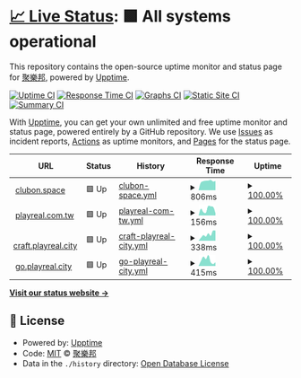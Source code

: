 # [📈 Live Status](https://status.playreal.city): <!--live status--> **🟩 All systems operational**

This repository contains the open-source uptime monitor and status page for [聚樂邦](https://status.playreal.city), powered by [Upptime](https://github.com/upptime/upptime).

[![Uptime CI](https://github.com/clubon/status.playreal.city/workflows/Uptime%20CI/badge.svg)](https://github.com/clubon/status.playreal.city/actions?query=workflow%3A%22Uptime+CI%22)
[![Response Time CI](https://github.com/clubon/status.playreal.city/workflows/Response%20Time%20CI/badge.svg)](https://github.com/clubon/status.playreal.city/actions?query=workflow%3A%22Response+Time+CI%22)
[![Graphs CI](https://github.com/clubon/status.playreal.city/workflows/Graphs%20CI/badge.svg)](https://github.com/clubon/status.playreal.city/actions?query=workflow%3A%22Graphs+CI%22)
[![Static Site CI](https://github.com/clubon/status.playreal.city/workflows/Static%20Site%20CI/badge.svg)](https://github.com/clubon/status.playreal.city/actions?query=workflow%3A%22Static+Site+CI%22)
[![Summary CI](https://github.com/clubon/status.playreal.city/workflows/Summary%20CI/badge.svg)](https://github.com/clubon/status.playreal.city/actions?query=workflow%3A%22Summary+CI%22)

With [Upptime](https://upptime.js.org), you can get your own unlimited and free uptime monitor and status page, powered entirely by a GitHub repository. We use [Issues](https://github.com/clubon/status.playreal.city/issues) as incident reports, [Actions](https://github.com/clubon/status.playreal.city/actions) as uptime monitors, and [Pages](https://status.playreal.city) for the status page.

<!--start: status pages-->
<!-- This summary is generated by Upptime (https://github.com/upptime/upptime) -->
<!-- Do not edit this manually, your changes will be overwritten -->
<!-- prettier-ignore -->
| URL | Status | History | Response Time | Uptime |
| --- | ------ | ------- | ------------- | ------ |
| <img alt="" src="https://craft.playreal.city/bonbon.png" height="13"> [clubon.space](https://www.clubon.space/robots.txt) | 🟩 Up | [clubon-space.yml](https://github.com/clubon/status.playreal.city/commits/HEAD/history/clubon-space.yml) | <details><summary><img alt="Response time graph" src="./graphs/clubon-space/response-time-week.png" height="20"> 806ms</summary><br><a href="https://status.playreal.city/history/clubon-space"><img alt="Response time 850" src="https://img.shields.io/endpoint?url=https%3A%2F%2Fraw.githubusercontent.com%2Fclubon%2Fstatus.playreal.city%2FHEAD%2Fapi%2Fclubon-space%2Fresponse-time.json"></a><br><a href="https://status.playreal.city/history/clubon-space"><img alt="24-hour response time 811" src="https://img.shields.io/endpoint?url=https%3A%2F%2Fraw.githubusercontent.com%2Fclubon%2Fstatus.playreal.city%2FHEAD%2Fapi%2Fclubon-space%2Fresponse-time-day.json"></a><br><a href="https://status.playreal.city/history/clubon-space"><img alt="7-day response time 806" src="https://img.shields.io/endpoint?url=https%3A%2F%2Fraw.githubusercontent.com%2Fclubon%2Fstatus.playreal.city%2FHEAD%2Fapi%2Fclubon-space%2Fresponse-time-week.json"></a><br><a href="https://status.playreal.city/history/clubon-space"><img alt="30-day response time 835" src="https://img.shields.io/endpoint?url=https%3A%2F%2Fraw.githubusercontent.com%2Fclubon%2Fstatus.playreal.city%2FHEAD%2Fapi%2Fclubon-space%2Fresponse-time-month.json"></a><br><a href="https://status.playreal.city/history/clubon-space"><img alt="1-year response time 850" src="https://img.shields.io/endpoint?url=https%3A%2F%2Fraw.githubusercontent.com%2Fclubon%2Fstatus.playreal.city%2FHEAD%2Fapi%2Fclubon-space%2Fresponse-time-year.json"></a></details> | <details><summary><a href="https://status.playreal.city/history/clubon-space">100.00%</a></summary><a href="https://status.playreal.city/history/clubon-space"><img alt="All-time uptime 99.98%" src="https://img.shields.io/endpoint?url=https%3A%2F%2Fraw.githubusercontent.com%2Fclubon%2Fstatus.playreal.city%2FHEAD%2Fapi%2Fclubon-space%2Fuptime.json"></a><br><a href="https://status.playreal.city/history/clubon-space"><img alt="24-hour uptime 100.00%" src="https://img.shields.io/endpoint?url=https%3A%2F%2Fraw.githubusercontent.com%2Fclubon%2Fstatus.playreal.city%2FHEAD%2Fapi%2Fclubon-space%2Fuptime-day.json"></a><br><a href="https://status.playreal.city/history/clubon-space"><img alt="7-day uptime 100.00%" src="https://img.shields.io/endpoint?url=https%3A%2F%2Fraw.githubusercontent.com%2Fclubon%2Fstatus.playreal.city%2FHEAD%2Fapi%2Fclubon-space%2Fuptime-week.json"></a><br><a href="https://status.playreal.city/history/clubon-space"><img alt="30-day uptime 100.00%" src="https://img.shields.io/endpoint?url=https%3A%2F%2Fraw.githubusercontent.com%2Fclubon%2Fstatus.playreal.city%2FHEAD%2Fapi%2Fclubon-space%2Fuptime-month.json"></a><br><a href="https://status.playreal.city/history/clubon-space"><img alt="1-year uptime 99.98%" src="https://img.shields.io/endpoint?url=https%3A%2F%2Fraw.githubusercontent.com%2Fclubon%2Fstatus.playreal.city%2FHEAD%2Fapi%2Fclubon-space%2Fuptime-year.json"></a></details>
| <img alt="" src="https://craft.playreal.city/bonbon.png" height="13"> [playreal.com.tw](https://playreal.com.tw/icont.ico) | 🟩 Up | [playreal-com-tw.yml](https://github.com/clubon/status.playreal.city/commits/HEAD/history/playreal-com-tw.yml) | <details><summary><img alt="Response time graph" src="./graphs/playreal-com-tw/response-time-week.png" height="20"> 156ms</summary><br><a href="https://status.playreal.city/history/playreal-com-tw"><img alt="Response time 250" src="https://img.shields.io/endpoint?url=https%3A%2F%2Fraw.githubusercontent.com%2Fclubon%2Fstatus.playreal.city%2FHEAD%2Fapi%2Fplayreal-com-tw%2Fresponse-time.json"></a><br><a href="https://status.playreal.city/history/playreal-com-tw"><img alt="24-hour response time 53" src="https://img.shields.io/endpoint?url=https%3A%2F%2Fraw.githubusercontent.com%2Fclubon%2Fstatus.playreal.city%2FHEAD%2Fapi%2Fplayreal-com-tw%2Fresponse-time-day.json"></a><br><a href="https://status.playreal.city/history/playreal-com-tw"><img alt="7-day response time 156" src="https://img.shields.io/endpoint?url=https%3A%2F%2Fraw.githubusercontent.com%2Fclubon%2Fstatus.playreal.city%2FHEAD%2Fapi%2Fplayreal-com-tw%2Fresponse-time-week.json"></a><br><a href="https://status.playreal.city/history/playreal-com-tw"><img alt="30-day response time 222" src="https://img.shields.io/endpoint?url=https%3A%2F%2Fraw.githubusercontent.com%2Fclubon%2Fstatus.playreal.city%2FHEAD%2Fapi%2Fplayreal-com-tw%2Fresponse-time-month.json"></a><br><a href="https://status.playreal.city/history/playreal-com-tw"><img alt="1-year response time 250" src="https://img.shields.io/endpoint?url=https%3A%2F%2Fraw.githubusercontent.com%2Fclubon%2Fstatus.playreal.city%2FHEAD%2Fapi%2Fplayreal-com-tw%2Fresponse-time-year.json"></a></details> | <details><summary><a href="https://status.playreal.city/history/playreal-com-tw">100.00%</a></summary><a href="https://status.playreal.city/history/playreal-com-tw"><img alt="All-time uptime 100.00%" src="https://img.shields.io/endpoint?url=https%3A%2F%2Fraw.githubusercontent.com%2Fclubon%2Fstatus.playreal.city%2FHEAD%2Fapi%2Fplayreal-com-tw%2Fuptime.json"></a><br><a href="https://status.playreal.city/history/playreal-com-tw"><img alt="24-hour uptime 100.00%" src="https://img.shields.io/endpoint?url=https%3A%2F%2Fraw.githubusercontent.com%2Fclubon%2Fstatus.playreal.city%2FHEAD%2Fapi%2Fplayreal-com-tw%2Fuptime-day.json"></a><br><a href="https://status.playreal.city/history/playreal-com-tw"><img alt="7-day uptime 100.00%" src="https://img.shields.io/endpoint?url=https%3A%2F%2Fraw.githubusercontent.com%2Fclubon%2Fstatus.playreal.city%2FHEAD%2Fapi%2Fplayreal-com-tw%2Fuptime-week.json"></a><br><a href="https://status.playreal.city/history/playreal-com-tw"><img alt="30-day uptime 100.00%" src="https://img.shields.io/endpoint?url=https%3A%2F%2Fraw.githubusercontent.com%2Fclubon%2Fstatus.playreal.city%2FHEAD%2Fapi%2Fplayreal-com-tw%2Fuptime-month.json"></a><br><a href="https://status.playreal.city/history/playreal-com-tw"><img alt="1-year uptime 100.00%" src="https://img.shields.io/endpoint?url=https%3A%2F%2Fraw.githubusercontent.com%2Fclubon%2Fstatus.playreal.city%2FHEAD%2Fapi%2Fplayreal-com-tw%2Fuptime-year.json"></a></details>
| <img alt="" src="https://craft.playreal.city/bonbon.png" height="13"> [craft.playreal.city](https://craft.playreal.city/bonbon.png) | 🟩 Up | [craft-playreal-city.yml](https://github.com/clubon/status.playreal.city/commits/HEAD/history/craft-playreal-city.yml) | <details><summary><img alt="Response time graph" src="./graphs/craft-playreal-city/response-time-week.png" height="20"> 338ms</summary><br><a href="https://status.playreal.city/history/craft-playreal-city"><img alt="Response time 349" src="https://img.shields.io/endpoint?url=https%3A%2F%2Fraw.githubusercontent.com%2Fclubon%2Fstatus.playreal.city%2FHEAD%2Fapi%2Fcraft-playreal-city%2Fresponse-time.json"></a><br><a href="https://status.playreal.city/history/craft-playreal-city"><img alt="24-hour response time 538" src="https://img.shields.io/endpoint?url=https%3A%2F%2Fraw.githubusercontent.com%2Fclubon%2Fstatus.playreal.city%2FHEAD%2Fapi%2Fcraft-playreal-city%2Fresponse-time-day.json"></a><br><a href="https://status.playreal.city/history/craft-playreal-city"><img alt="7-day response time 338" src="https://img.shields.io/endpoint?url=https%3A%2F%2Fraw.githubusercontent.com%2Fclubon%2Fstatus.playreal.city%2FHEAD%2Fapi%2Fcraft-playreal-city%2Fresponse-time-week.json"></a><br><a href="https://status.playreal.city/history/craft-playreal-city"><img alt="30-day response time 305" src="https://img.shields.io/endpoint?url=https%3A%2F%2Fraw.githubusercontent.com%2Fclubon%2Fstatus.playreal.city%2FHEAD%2Fapi%2Fcraft-playreal-city%2Fresponse-time-month.json"></a><br><a href="https://status.playreal.city/history/craft-playreal-city"><img alt="1-year response time 349" src="https://img.shields.io/endpoint?url=https%3A%2F%2Fraw.githubusercontent.com%2Fclubon%2Fstatus.playreal.city%2FHEAD%2Fapi%2Fcraft-playreal-city%2Fresponse-time-year.json"></a></details> | <details><summary><a href="https://status.playreal.city/history/craft-playreal-city">100.00%</a></summary><a href="https://status.playreal.city/history/craft-playreal-city"><img alt="All-time uptime 100.00%" src="https://img.shields.io/endpoint?url=https%3A%2F%2Fraw.githubusercontent.com%2Fclubon%2Fstatus.playreal.city%2FHEAD%2Fapi%2Fcraft-playreal-city%2Fuptime.json"></a><br><a href="https://status.playreal.city/history/craft-playreal-city"><img alt="24-hour uptime 100.00%" src="https://img.shields.io/endpoint?url=https%3A%2F%2Fraw.githubusercontent.com%2Fclubon%2Fstatus.playreal.city%2FHEAD%2Fapi%2Fcraft-playreal-city%2Fuptime-day.json"></a><br><a href="https://status.playreal.city/history/craft-playreal-city"><img alt="7-day uptime 100.00%" src="https://img.shields.io/endpoint?url=https%3A%2F%2Fraw.githubusercontent.com%2Fclubon%2Fstatus.playreal.city%2FHEAD%2Fapi%2Fcraft-playreal-city%2Fuptime-week.json"></a><br><a href="https://status.playreal.city/history/craft-playreal-city"><img alt="30-day uptime 100.00%" src="https://img.shields.io/endpoint?url=https%3A%2F%2Fraw.githubusercontent.com%2Fclubon%2Fstatus.playreal.city%2FHEAD%2Fapi%2Fcraft-playreal-city%2Fuptime-month.json"></a><br><a href="https://status.playreal.city/history/craft-playreal-city"><img alt="1-year uptime 100.00%" src="https://img.shields.io/endpoint?url=https%3A%2F%2Fraw.githubusercontent.com%2Fclubon%2Fstatus.playreal.city%2FHEAD%2Fapi%2Fcraft-playreal-city%2Fuptime-year.json"></a></details>
| <img alt="" src="https://go.playreal.city/bonbon.png" height="13"> [go.playreal.city](https://go.playreal.city/bonbon.png) | 🟩 Up | [go-playreal-city.yml](https://github.com/clubon/status.playreal.city/commits/HEAD/history/go-playreal-city.yml) | <details><summary><img alt="Response time graph" src="./graphs/go-playreal-city/response-time-week.png" height="20"> 415ms</summary><br><a href="https://status.playreal.city/history/go-playreal-city"><img alt="Response time 431" src="https://img.shields.io/endpoint?url=https%3A%2F%2Fraw.githubusercontent.com%2Fclubon%2Fstatus.playreal.city%2FHEAD%2Fapi%2Fgo-playreal-city%2Fresponse-time.json"></a><br><a href="https://status.playreal.city/history/go-playreal-city"><img alt="24-hour response time 251" src="https://img.shields.io/endpoint?url=https%3A%2F%2Fraw.githubusercontent.com%2Fclubon%2Fstatus.playreal.city%2FHEAD%2Fapi%2Fgo-playreal-city%2Fresponse-time-day.json"></a><br><a href="https://status.playreal.city/history/go-playreal-city"><img alt="7-day response time 415" src="https://img.shields.io/endpoint?url=https%3A%2F%2Fraw.githubusercontent.com%2Fclubon%2Fstatus.playreal.city%2FHEAD%2Fapi%2Fgo-playreal-city%2Fresponse-time-week.json"></a><br><a href="https://status.playreal.city/history/go-playreal-city"><img alt="30-day response time 343" src="https://img.shields.io/endpoint?url=https%3A%2F%2Fraw.githubusercontent.com%2Fclubon%2Fstatus.playreal.city%2FHEAD%2Fapi%2Fgo-playreal-city%2Fresponse-time-month.json"></a><br><a href="https://status.playreal.city/history/go-playreal-city"><img alt="1-year response time 431" src="https://img.shields.io/endpoint?url=https%3A%2F%2Fraw.githubusercontent.com%2Fclubon%2Fstatus.playreal.city%2FHEAD%2Fapi%2Fgo-playreal-city%2Fresponse-time-year.json"></a></details> | <details><summary><a href="https://status.playreal.city/history/go-playreal-city">100.00%</a></summary><a href="https://status.playreal.city/history/go-playreal-city"><img alt="All-time uptime 100.00%" src="https://img.shields.io/endpoint?url=https%3A%2F%2Fraw.githubusercontent.com%2Fclubon%2Fstatus.playreal.city%2FHEAD%2Fapi%2Fgo-playreal-city%2Fuptime.json"></a><br><a href="https://status.playreal.city/history/go-playreal-city"><img alt="24-hour uptime 100.00%" src="https://img.shields.io/endpoint?url=https%3A%2F%2Fraw.githubusercontent.com%2Fclubon%2Fstatus.playreal.city%2FHEAD%2Fapi%2Fgo-playreal-city%2Fuptime-day.json"></a><br><a href="https://status.playreal.city/history/go-playreal-city"><img alt="7-day uptime 100.00%" src="https://img.shields.io/endpoint?url=https%3A%2F%2Fraw.githubusercontent.com%2Fclubon%2Fstatus.playreal.city%2FHEAD%2Fapi%2Fgo-playreal-city%2Fuptime-week.json"></a><br><a href="https://status.playreal.city/history/go-playreal-city"><img alt="30-day uptime 100.00%" src="https://img.shields.io/endpoint?url=https%3A%2F%2Fraw.githubusercontent.com%2Fclubon%2Fstatus.playreal.city%2FHEAD%2Fapi%2Fgo-playreal-city%2Fuptime-month.json"></a><br><a href="https://status.playreal.city/history/go-playreal-city"><img alt="1-year uptime 100.00%" src="https://img.shields.io/endpoint?url=https%3A%2F%2Fraw.githubusercontent.com%2Fclubon%2Fstatus.playreal.city%2FHEAD%2Fapi%2Fgo-playreal-city%2Fuptime-year.json"></a></details>

<!--end: status pages-->

[**Visit our status website →**](https://status.playreal.city)

## 📄 License

- Powered by: [Upptime](https://github.com/upptime/upptime)
- Code: [MIT](./LICENSE) © [聚樂邦](https://status.playreal.city)
- Data in the `./history` directory: [Open Database License](https://opendatacommons.org/licenses/odbl/1-0/)
